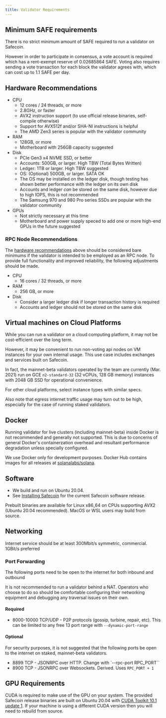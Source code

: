 ```yaml
---
title: Validator Requirements
---
```


## Minimum SAFE requirements

There is no strict minimum amount of SAFE required to run a validator on Safecoin.

However in order to participate in consensus, a vote account is required which
has a rent-exempt reserve of 0.02685864 SAFE. Voting also requires sending a vote
transaction for each block the validator agrees with, which can cost up to
1.1 SAFE per day.

## Hardware Recommendations

- CPU
  - 12 cores / 24 threads, or more
  - 2.8GHz, or faster
  - AVX2 instruction support (to use official release binaries, self-compile
    otherwise)
  - Support for AVX512f and/or SHA-NI instructions is helpful
  - The AMD Zen3 series is popular with the validator community
- RAM
  - 128GB, or more
  - Motherboard with 256GB capacity suggested
- Disk
  - PCIe Gen3 x4 NVME SSD, or better
  - Accounts: 500GB, or larger. High TBW (Total Bytes Written)
  - Ledger: 1TB or larger. High TBW suggested
  - OS: (Optional) 500GB, or larger. SATA OK
  - The OS may be installed on the ledger disk, though testing has shown better
    performance with the ledger on its own disk
  - Accounts and ledger _can_ be stored on the same disk, however due to high
    IOPS, this is not recommended
  - The Samsung 970 and 980 Pro series SSDs are popular with the validator community
- GPUs
  - Not strictly necessary at this time
  - Motherboard and power supply speced to add one or more high-end GPUs in the
    future suggested

### RPC Node Recommendations
The [hardware recommendations](#hardware-recommendations) above should be considered
bare minimums if the validator is intended to be employed as an RPC node. To provide
full functionality and improved reliability, the following adjustments should be
made.

- CPU
  - 16 cores / 32 threads, or more
- RAM
  - 256 GB, or more
- Disk
  - Consider a larger ledger disk if longer transaction history is required
  - Accounts and ledger should not be stored on the same disk

## Virtual machines on Cloud Platforms

While you can run a validator on a cloud computing platform, it may not
be cost-efficient over the long term.

However, it may be convenient to run non-voting api nodes on VM instances for
your own internal usage. This use case includes exchanges and services built on
Safecoin.

In fact, the mainnet-beta validators operated by the team are currently
(Mar. 2021) run on GCE `n2-standard-32` (32 vCPUs, 128 GB memory) instances with
2048 GB SSD for operational convenience.

For other cloud platforms, select instance types with similar specs.

Also note that egress internet traffic usage may turn out to be high,
especially for the case of running staked validators.

## Docker

Running validator for live clusters (including mainnet-beta) inside Docker is
not recommended and generally not supported. This is due to concerns of general
Docker's containerzation overhead and resultant performance degradation unless
specially configured.

We use Docker only for development purposes. Docker Hub contains images for all
releases at [solanalabs/solana](https://hub.docker.com/r/solanalabs/solana).

## Software

- We build and run on Ubuntu 20.04.
- See [Installing Safecoin](../cli/install-solana-cli-tools.md) for the current Safecoin software release.

Prebuilt binaries are available for Linux x86_64 on CPUs supporting AVX2 \(Ubuntu 20.04 recommended\).
MacOS or WSL users may build from source.

## Networking
Internet service should be at least 300Mbit/s symmetric, commercial. 1GBit/s preferred

### Port Forwarding
The following ports need to be open to the internet for both inbound and outbound

It is not recommended to run a validator behind a NAT. Operators who choose to
do so should be comfortable configuring their networking equipment and debugging
any traversal issues on their own.

#### Required
- 8000-10000 TCP/UDP - P2P protocols (gossip, turbine, repair, etc). This can
be limited to any free 13 port range with `--dynamic-port-range`

#### Optional
For security purposes, it is not suggested that the following ports be open to
the internet on staked, mainnet-beta validators.
- 8899 TCP - JSONRPC over HTTP. Change with `--rpc-port RPC_PORT``
- 8900 TCP - JSONRPC over Websockets. Derived. Uses `RPC_PORT + 1`

## GPU Requirements

CUDA is required to make use of the GPU on your system. The provided Safecoin
release binaries are built on Ubuntu 20.04 with [CUDA Toolkit 10.1 update 1](https://developer.nvidia.com/cuda-toolkit-archive). If your machine is using
a different CUDA version then you will need to rebuild from source.
